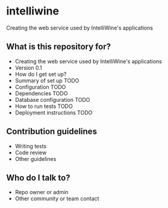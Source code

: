 # intelliwine
Creating the web service used by IntelliWine's applications

## What is this repository for?
 - Creating the web service used by IntelliWine's applications
 - Version 0.1
 - How do I get set up?
 - Summary of set up TODO
 - Configuration TODO
 - Dependencies TODO
 - Database configuration TODO
 - How to run tests TODO
 - Deployment instructions TODO
 
## Contribution guidelines
 - Writing tests
 - Code review
 - Other guidelines

## Who do I talk to?
 - Repo owner or admin
 - Other community or team contact
